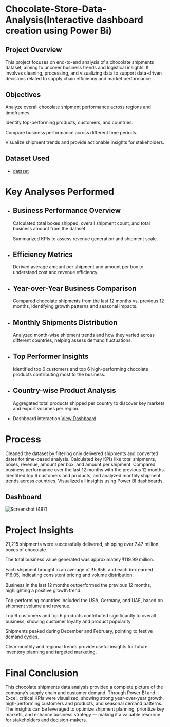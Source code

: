 # Chocolate-Store-Data-Analysis(Interactive dashboard  creation using Power Bi)

## Project Overview

This project focuses on end-to-end analysis of a chocolate shipments dataset, aiming to uncover business trends and logistical insights. It involves cleaning, processing, and visualizing data to support data-driven decisions related to supply chain efficiency and market performance.

## Objectives

Analyze overall chocolate shipment performance across regions and timeframes.

Identify top-performing products, customers, and countries.

Compare business performance across different time periods.

Visualize shipment trends and provide actionable insights for stakeholders.

## Dataset Used
- <a href="https://github.com/rikshithbommena/Data-Analysis-Dashboard/blob/main/sample-chocolate-shipments-data-all-Apr-2025%20(1).xlsx"> dataset</a>

# Key Analyses Performed

- ## Business Performance Overview

   Calculated total boxes shipped, overall shipment count, and total business amount from the dataset.

   Summarized KPIs to assess revenue generation and shipment scale.

- ## Efficiency Metrics

  Derived average amount per shipment and amount per box to understand cost and revenue efficiency.

- ## Year-over-Year Business Comparison

  Compared chocolate shipments from the last 12 months vs. previous 12 months, identifying growth patterns and seasonal impacts.

- ## Monthly Shipments Distribution

  Analyzed month-wise shipment trends and how they varied across different countries, helping assess demand fluctuations.

- ## Top Performer Insights

  Identified top 6 customers and top 6 high-performing chocolate products contributing most to the business.

- ## Country-wise Product Analysis

  Aggregated total products shipped per country to discover key markets and export volumes per region.

- Dashboard interaction <a href="https://github.com/rikshithbommena/Data-Analysis-Dashboard/blob/main/Screenshot%20(497).png">View Dashboard<a/>

# Process
Cleaned the dataset by filtering only delivered shipments and converted dates for time-based analysis. Calculated key KPIs like total shipments, boxes, revenue, amount per box, and amount per shipment. Compared business performance over the last 12 months with the previous 12 months. Identified top 6 customers and products, and analyzed monthly shipment trends across countries. Visualized all insights using Power BI dashboards.

## Dashboard
![Screenshot (497)](https://github.com/user-attachments/assets/d6796af3-d8c4-43ab-ba2c-267a8c99e0f2)


# Project Insights

  21,215 shipments were successfully delivered, shipping over 7.47 million boxes of chocolate.

  The total business value generated was approximately ₹119.99 million.

  Each shipment brought in an average of ₹5,656, and each box earned ₹16.05, indicating consistent pricing and volume distribution.

  Business in the last 12 months outperformed the previous 12 months, highlighting a positive growth trend.

 Top-performing countries included the USA, Germany, and UAE, based on shipment volume and revenue.

 Top 6 customers and top 6 products contributed significantly to overall business, showing customer loyalty and product popularity.

 Shipments peaked during December and February, pointing to festive demand cycles.

 Clear monthly and regional trends provide useful insights for future inventory planning and targeted marketing.

# Final Conclusion

This chocolate shipments data analysis provided a complete picture of the company’s supply chain and customer demand. Through Power BI and Excel, critical KPIs were visualized, showing strong year-over-year growth, high-performing customers and products, and seasonal demand patterns. The insights can be leveraged to optimize shipment planning, prioritize key markets, and enhance business strategy — making it a valuable resource for stakeholders and decision-makers.





